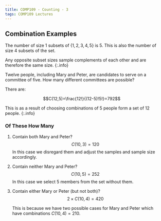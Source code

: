 ```yaml
---
title: COMP109 - Counting - 3
tags: COMP109 Lectures
---
```

## Combination Examples
The number of size 1 subsets of $\{1,2,3,4,5\}$ is 5. This is also the number of size 4 subsets of the set. 

Any opposite subset sizes sample complements of each other and are therefore the same size.
{:.info}

Twelve people, including Mary and Peter, are candidates to serve on a committee of five. How many different committees are possible? 

There are:

$$C(12,5)=\frac{12!}{(12-5)!5!}=792$$

This is as a result of choosing combinations of 5 people form a set of 12 people.
{:.info}

### Of These How Many

1. Contain both Mary and Peter?
	$$C(10,3)=120$$
	In this case we disregard them and adjust the samples and sample size accordingly.
1. Contain neither Mary and Peter?
	$$C(10,5)=252$$
	In this case we select 5 members from the set without them.
1. Contain either Mary or Peter (but not both)?
	$$2\times C(10,4)=420$$
	
	This is because we have two possible cases for Mary and Peter which have combinations $C(10,4)=210$.